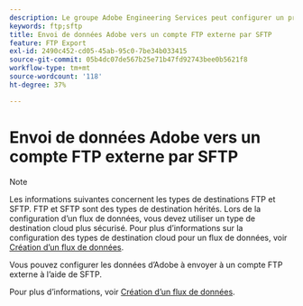 ```yaml
---
description: Le groupe Adobe Engineering Services peut configurer un projet personnalisé pour rediriger vos données vers un compte FTP externe SFTP.
keywords: ftp;sftp
title: Envoi de données Adobe vers un compte FTP externe par SFTP
feature: FTP Export
exl-id: 2490c452-cd05-45ab-95c0-7be34b033415
source-git-commit: 05b4dc07de567b25e71b47fd92743bee0b5621f8
workflow-type: tm+mt
source-wordcount: '118'
ht-degree: 37%

---
```


# Envoi de données Adobe vers un compte FTP externe par SFTP

>[!NOTE]
>
>Les informations suivantes concernent les types de destinations FTP et SFTP. FTP et SFTP sont des types de destination hérités. Lors de la configuration d’un flux de données, vous devez utiliser un type de destination cloud plus sécurisé. Pour plus d’informations sur la configuration des types de destination cloud pour un flux de données, voir [Création d’un flux de données](/help/export/analytics-data-feed/create-feed.md).

Vous pouvez configurer les données d’Adobe à envoyer à un compte FTP externe à l’aide de SFTP.

Pour plus d’informations, voir [Création d’un flux de données](/help/export/analytics-data-feed/create-feed.md).
